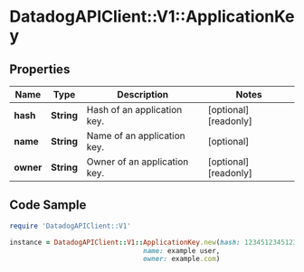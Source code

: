 # DatadogAPIClient::V1::ApplicationKey

## Properties

Name | Type | Description | Notes
------------ | ------------- | ------------- | -------------
**hash** | **String** | Hash of an application key. | [optional] [readonly] 
**name** | **String** | Name of an application key. | [optional] 
**owner** | **String** | Owner of an application key. | [optional] [readonly] 

## Code Sample

```ruby
require 'DatadogAPIClient::V1'

instance = DatadogAPIClient::V1::ApplicationKey.new(hash: 1234512345123459cda4eb9ced49a3d84fd0138c,
                                 name: example user,
                                 owner: example.com)
```


